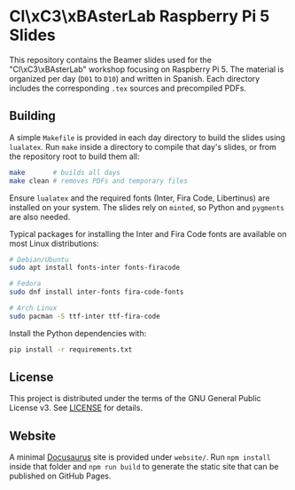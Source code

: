 # Cl\xC3\xBAsterLab Raspberry Pi 5 Slides

This repository contains the Beamer slides used for the "Cl\xC3\xBAsterLab" workshop focusing on Raspberry Pi 5. The material is organized per day (`D01` to `D10`) and written in Spanish. Each directory includes the corresponding `.tex` sources and precompiled PDFs.

## Building

A simple `Makefile` is provided in each day directory to build the slides using `lualatex`. Run `make` inside a directory to compile that day's slides, or from the repository root to build them all:

```bash
make       # builds all days
make clean # removes PDFs and temporary files
```

Ensure `lualatex` and the required fonts (Inter, Fira Code, Libertinus) are installed on your system. The slides rely on `minted`, so Python and `pygments` are also needed.

Typical packages for installing the Inter and Fira Code fonts are available on most Linux distributions:

```bash
# Debian/Ubuntu
sudo apt install fonts-inter fonts-firacode

# Fedora
sudo dnf install inter-fonts fira-code-fonts

# Arch Linux
sudo pacman -S ttf-inter ttf-fira-code
```

Install the Python dependencies with:

```bash
pip install -r requirements.txt
```

## License

This project is distributed under the terms of the GNU General Public License v3. See [LICENSE](LICENSE) for details.

## Website

A minimal [Docusaurus](https://docusaurus.io) site is provided under `website/`.
Run `npm install` inside that folder and `npm run build` to generate the static
site that can be published on GitHub Pages.
